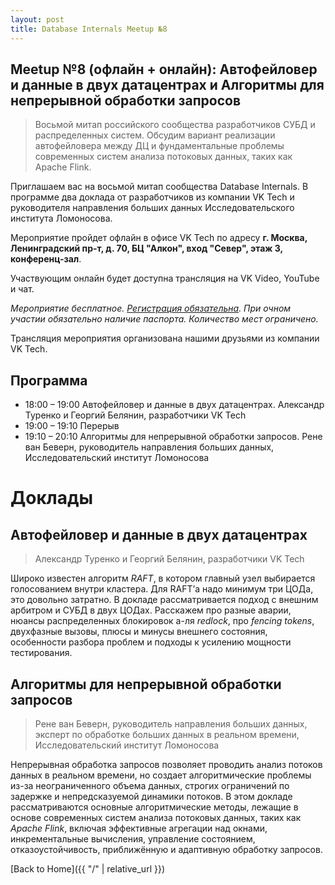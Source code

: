 ```yaml
---
layout: post
title: Database Internals Meetup №8
---
```


## Meetup №8 (офлайн + онлайн): Автофейловер и данные в двух датацентрах и Алгоритмы для непрерывной обработки запросов

> Восьмой митап российского сообщества разработчиков СУБД и распределенных систем. 
> Обсудим вариант реализации автофейловера между ДЦ и фундаментальные проблемы 
> современных систем анализа потоковых данных, таких как Apache Flink. 

<!--more-->

Приглашаем вас на восьмой митап сообщества Database Internals. В программе два доклада от разработчиков из компании VK Tech и руководителя направления больших данных Исследовательского института Ломоносова.

Мероприятие пройдет офлайн в офисе VK Tech по адресу **г. Москва, Ленинградский пр-т, д. 70, БЦ "Алкон", вход "Север", этаж 3, конференц-зал**. 

Участвующим онлайн будет доступна трансляция на VK Video, YouTube и чат.

_Мероприятие бесплатное. [Регистрация обязательна](https://databaseinternals.timepad.ru/event/3434220/#register). При очном участии обязательно наличие паспорта. Количество мест ограничено._

Трансляция мероприятия организована нашими друзьями из компании VK Tech.

## Программа

* 18:00 – 19:00 Автофейловер и данные в двух датацентрах. Александр Туренко и Георгий Белянин, разработчики VK Tech
* 19:00 – 19:10 Перерыв
* 19:10 – 20:10 Алгоритмы для непрерывной обработки запросов. Рене ван Беверн, руководитель направления больших данных, Исследовательский институт Ломоносова

# Доклады
## Автофейловер и данные в двух датацентрах

> Александр Туренко и Георгий Белянин, разработчики VK Tech

Широко известен алгоритм _RAFT_, в котором главный узел выбирается голосованием внутри кластера. Для RAFT’а надо минимум три ЦОДа, это довольно затратно. В докладе рассматривается подход с внешним арбитром и СУБД в двух ЦОДах. Расскажем про разные аварии, нюансы распределенных блокировок а-ля _redlock_, про _fencing tokens_, двухфазные вызовы, плюсы и минусы внешнего состояния, особенности разбора проблем и подходы к усилению мощности тестирования.

## Алгоритмы для непрерывной обработки запросов

> Рене ван Беверн, руководитель направления больших данных, эксперт по обработке больших данных в реальном времени, Исследовательский институт Ломоносова 

Непрерывная обработка запросов позволяет проводить анализ потоков данных в реальном времени, но создает алгоритмические проблемы из-за неограниченного объема данных, строгих ограничений по задержке и непредсказуемой динамики потоков. В этом докладе рассматриваются основные алгоритмические методы, лежащие в основе современных систем анализа потоковых данных, таких как _Apache Flink_, включая эффективные агрегации над окнами, инкрементальные вычисления, управление состоянием, отказоустойчивость, приближённую и адаптивную обработку запросов.

[Back to Home]({{ "/" | relative_url }})